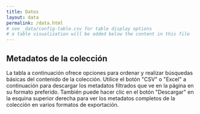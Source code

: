 ```yaml
---
title: Datos
layout: data
permalink: /data.html
# see _data/config-table.csv for table display options
# a table visualization will be added below the content in this file
---
```


## Metadatos de la colección

La tabla a continuación ofrece opciones para ordenar y realizar búsquedas básicas del contenido de la colección.
Utilice el botón "CSV" o "Excel" a continuación para descargar los metadatos filtrados que ve en la página en su formato preferido.
También puede hacer clic en el botón "Descargar" en la esquina superior derecha para ver los metadatos completos de la colección en varios formatos de exportación.